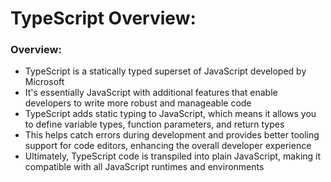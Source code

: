 # TypeScript Overview:

### Overview:
* TypeScript is a statically typed superset of JavaScript developed by Microsoft
* It's essentially JavaScript with additional features that enable developers to write more robust and manageable code
* TypeScript adds static typing to JavaScript, which means it allows you to define variable types, function parameters, 
  and return types
* This helps catch errors during development and provides better tooling support for code editors, enhancing the
  overall developer experience
* Ultimately, TypeScript code is transpiled into plain JavaScript, making it compatible with all JavaScript runtimes
  and environments

